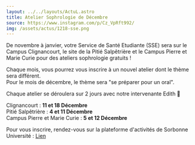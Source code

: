 ```yaml
---
layout: ../../layouts/ActuL.astro
title: Atelier Sophrologie de Décembre
source: https://www.instagram.com/p/Cz_VpRft992/
img: /assets/actus/1218-sse.png
---
```


De novembre à janvier, votre Service de Santé Etudiante (SSE) sera sur le Campus Clignancourt, le site de la Pitié Salpêtrière et le Campus Pierre et Marie Curie pour des ateliers sophrologie gratuits !

Chaque mois, vous pourrez vous inscrire à un nouvel atelier dont le thème sera différent.  
Pour le mois de décembre, le thème sera "se préparer pour un oral".

Chaque atelier se déroulera sur 2 jours avec notre intervenante Edith 💆

Clignancourt : __11 et 18 Décembre__  
Pitié Salpêtrière : __4 et 11 Décembre__  
Campus Pierre et Marie Curie : __5 et 12 Décembre__

Pour vous inscrire, rendez-vous sur la plateforme d'activités de Sorbonne Université : [Lien](https://activites.sorbonne-universite.fr)
